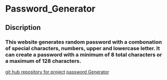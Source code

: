 # Password_Generator

## Discription

### This website generates random password with a combonation of special characters, numbers, upper and lowercase letter. It can create a password with a minimum of 8 total characters or a maximum of 128 characters.

[git hub repository for project](https://github.com/saldatecode/Password_Generator)
[password Generator](file:///C:/Users/salda/Desktop/projects/Weekly%20projects/Week%203/Password_Generator/index.html)

